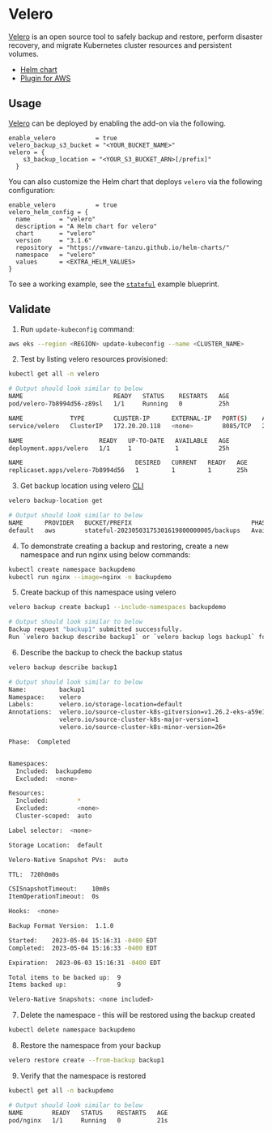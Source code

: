 # Velero

[Velero](https://velero.io/) is an open source tool to safely backup and restore, perform disaster recovery, and migrate Kubernetes cluster resources and persistent volumes.

- [Helm chart](https://github.com/vmware-tanzu/helm-charts/tree/main/charts/velero)
- [Plugin for AWS](https://github.com/vmware-tanzu/velero-plugin-for-aws)

## Usage

[Velero](https://github.com/aws-ia/terraform-aws-eks-blueprints/tree/main/modules/kubernetes-addons/velero) can be deployed by enabling the add-on via the following.

```hcl
enable_velero           = true
velero_backup_s3_bucket = "<YOUR_BUCKET_NAME>"
velero = {
    s3_backup_location = "<YOUR_S3_BUCKET_ARN>[/prefix]"
  }
```

You can also customize the Helm chart that deploys `velero` via the following configuration:

```hcl
enable_velero           = true
velero_helm_config = {
  name        = "velero"
  description = "A Helm chart for velero"
  chart       = "velero"
  version     = "3.1.6"
  repository  = "https://vmware-tanzu.github.io/helm-charts/"
  namespace   = "velero"
  values      = <EXTRA_HELM_VALUES>
}
```

To see a working example, see the [`stateful`](https://github.com/aws-ia/terraform-aws-eks-blueprints/tree/main/examples/stateful) example blueprint.

## Validate


1. Run `update-kubeconfig` command:

```bash
aws eks --region <REGION> update-kubeconfig --name <CLUSTER_NAME>
```

2. Test by listing velero resources provisioned:

```bash
kubectl get all -n velero

# Output should look similar to below
NAME                         READY   STATUS    RESTARTS   AGE
pod/velero-7b8994d56-z89sl   1/1     Running   0          25h

NAME             TYPE        CLUSTER-IP      EXTERNAL-IP   PORT(S)    AGE
service/velero   ClusterIP   172.20.20.118   <none>        8085/TCP   25h

NAME                     READY   UP-TO-DATE   AVAILABLE   AGE
deployment.apps/velero   1/1     1            1           25h

NAME                               DESIRED   CURRENT   READY   AGE
replicaset.apps/velero-7b8994d56   1         1         1       25h
```

3. Get backup location using velero [CLI](https://velero.io/docs/v1.8/basic-install/#install-the-cli)

```bash
velero backup-location get

# Output should look similar to below
NAME      PROVIDER   BUCKET/PREFIX                                 PHASE       LAST VALIDATED                  ACCESS MODE   DEFAULT
default   aws        stateful-20230503175301619800000005/backups   Available   2023-05-04 15:15:00 -0400 EDT   ReadWrite     true
```

4. To demonstrate creating a backup and restoring, create a new namespace and run nginx using below commands:

```bash
kubectl create namespace backupdemo
kubectl run nginx --image=nginx -n backupdemo
```

5. Create backup of this namespace using velero

```bash
velero backup create backup1 --include-namespaces backupdemo

# Output should look similar to below
Backup request "backup1" submitted successfully.
Run `velero backup describe backup1` or `velero backup logs backup1` for more details.
```

6. Describe the backup to check the backup status

```bash
velero backup describe backup1

# Output should look similar to below
Name:         backup1
Namespace:    velero
Labels:       velero.io/storage-location=default
Annotations:  velero.io/source-cluster-k8s-gitversion=v1.26.2-eks-a59e1f0
              velero.io/source-cluster-k8s-major-version=1
              velero.io/source-cluster-k8s-minor-version=26+

Phase:  Completed


Namespaces:
  Included:  backupdemo
  Excluded:  <none>

Resources:
  Included:        *
  Excluded:        <none>
  Cluster-scoped:  auto

Label selector:  <none>

Storage Location:  default

Velero-Native Snapshot PVs:  auto

TTL:  720h0m0s

CSISnapshotTimeout:    10m0s
ItemOperationTimeout:  0s

Hooks:  <none>

Backup Format Version:  1.1.0

Started:    2023-05-04 15:16:31 -0400 EDT
Completed:  2023-05-04 15:16:33 -0400 EDT

Expiration:  2023-06-03 15:16:31 -0400 EDT

Total items to be backed up:  9
Items backed up:              9

Velero-Native Snapshots: <none included>
```

7. Delete the namespace - this will be restored using the backup created

```bash
kubectl delete namespace backupdemo
```

8. Restore the namespace from your backup

```bash
velero restore create --from-backup backup1
```

9. Verify that the namespace is restored

```bash
kubectl get all -n backupdemo

# Output should look similar to below
NAME        READY   STATUS    RESTARTS   AGE
pod/nginx   1/1     Running   0          21s
```

